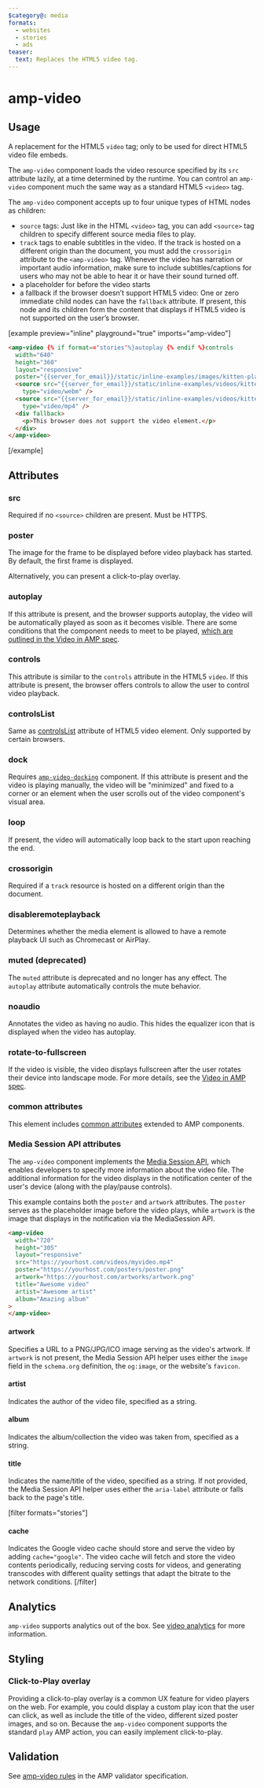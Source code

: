 ```yaml
---
$category@: media
formats:
  - websites
  - stories
  - ads
teaser:
  text: Replaces the HTML5 video tag.
---
```


# amp-video

## Usage

A replacement for the HTML5 `video` tag; only to be used for direct HTML5 video file embeds.

The `amp-video` component loads the video resource specified by its `src` attribute lazily, at a time determined by the runtime. You can control an `amp-video` component much the same way as a standard HTML5 `<video>` tag.

The `amp-video` component accepts up to four unique types of HTML nodes as children:

-   `source` tags: Just like in the HTML `<video>` tag, you can add `<source>` tag children to specify different source media files to play.
-   `track` tags to enable subtitles in the video. If the track is hosted on a different origin than the document, you must add the `crossorigin` attribute to the `<amp-video>` tag. Whenever the video has narration or important audio information, make sure to include subtitles/captions for users who may not be able to hear it or have their sound turned off.
-   a placeholder for before the video starts
-   a fallback if the browser doesn’t support HTML5 video: One or zero immediate child nodes can have the `fallback` attribute. If present, this node and its children form the content that displays if HTML5 video is not supported on the user’s browser.

[example preview="inline" playground="true" imports="amp-video"]

```html
<amp-video {% if format=='stories'%}autoplay {% endif %}controls
  width="640"
  height="360"
  layout="responsive"
  poster="{{server_for_email}}/static/inline-examples/images/kitten-playing.png">
  <source src="{{server_for_email}}/static/inline-examples/videos/kitten-playing.webm"
    type="video/webm" />
  <source src="{{server_for_email}}/static/inline-examples/videos/kitten-playing.mp4"
    type="video/mp4" />
  <div fallback>
    <p>This browser does not support the video element.</p>
  </div>
</amp-video>
```

[/example]

## Attributes

### src

Required if no `<source>` children are present. Must be HTTPS.

### poster

The image for the frame to be displayed before video playback has started. By
default, the first frame is displayed.

Alternatively, you can present a click-to-play overlay.

### autoplay

If this attribute is present, and the browser supports autoplay, the video will be automatically
played as soon as it becomes visible. There are some conditions that the component needs to meet
to be played, [which are outlined in the Video in AMP spec](../../../docs/spec/amp-video-interface.md#autoplay).

### controls

This attribute is similar to the `controls` attribute in the HTML5 `video`. If this attribute is present, the browser offers controls to allow the user to control video playback.

### controlsList

Same as [controlsList](https://developer.mozilla.org/en-US/docs/Web/API/HTMLMediaElement/controlsList) attribute of HTML5 video element. Only supported by certain browsers.

### dock

Requires [`amp-video-docking`](../../amp-video-docking/amp-video-docking.md) component. If this attribute is present and the video is playing manually, the video will be "minimized" and fixed to a corner or an element when the user scrolls out of the video component's visual area.

### loop

If present, the video will automatically loop back to the start upon reaching the end.

### crossorigin

Required if a `track` resource is hosted on a different origin than the document.

### disableremoteplayback

Determines whether the media element is allowed to have a remote playback UI such as Chromecast or AirPlay.

### muted (deprecated)

The `muted` attribute is deprecated and no longer has any effect. The `autoplay` attribute automatically controls the mute behavior.

### noaudio

Annotates the video as having no audio. This hides the equalizer icon that is displayed
when the video has autoplay.

### rotate-to-fullscreen

If the video is visible, the video displays fullscreen after the user rotates their device into landscape mode. For more details, see the [Video in AMP spec](../../../docs/spec/amp-video-interface.md#rotate-to-fullscreen).

### common attributes

This element includes [common attributes](https://amp.dev/documentation/guides-and-tutorials/learn/common_attributes) extended to AMP components.

### Media Session API attributes

The `amp-video` component implements the [Media Session API](https://developers.google.com/web/updates/2017/02/media-session), which enables developers to specify more information about the video file. The additional information for the video displays in the notification center of the user's device (along with the play/pause controls).

This example contains both the `poster` and `artwork` attributes. The `poster` serves as the placeholder image before the video plays, while `artwork` is the image that displays in the notification via the MediaSession API.

```html
<amp-video
  width="720"
  height="305"
  layout="responsive"
  src="https://yourhost.com/videos/myvideo.mp4"
  poster="https://yourhost.com/posters/poster.png"
  artwork="https://yourhost.com/artworks/artwork.png"
  title="Awesome video"
  artist="Awesome artist"
  album="Amazing album"
>
</amp-video>
```

#### artwork

Specifies a URL to a PNG/JPG/ICO image serving as the video's artwork. If `artwork` is not present, the Media Session API helper uses either the `image` field in the `schema.org` definition, the `og:image`, or the website's `favicon`.

#### artist

Indicates the author of the video file, specified as a string.

#### album

Indicates the album/collection the video was taken from, specified as a string.

#### title

Indicates the name/title of the video, specified as a string. If not provided, the Media Session API helper uses either the `aria-label` attribute or falls back to the page's title.

[filter formats="stories"]

#### cache

Indicates the Google video cache should store and serve the video by adding `cache="google"`. The video cache will fetch and store the video contents periodically, reducing serving costs for videos, and generating transcodes with different quality settings that adapt the bitrate to the network conditions.
[/filter]

## Analytics

`amp-video` supports analytics out of the box. See [video analytics](../../amp-analytics/amp-video-analytics.md) for more information.

## Styling

### Click-to-Play overlay

Providing a click-to-play overlay is a common UX feature for video players on the web. For example, you could display a custom play icon that the user can click, as well as include the title of the video, different sized poster images, and so on. Because the `amp-video` component supports the standard `play` AMP action, you can easily implement click-to-play.

## Validation

See [amp-video rules](../validator-amp-video.protoascii) in the AMP validator specification.

